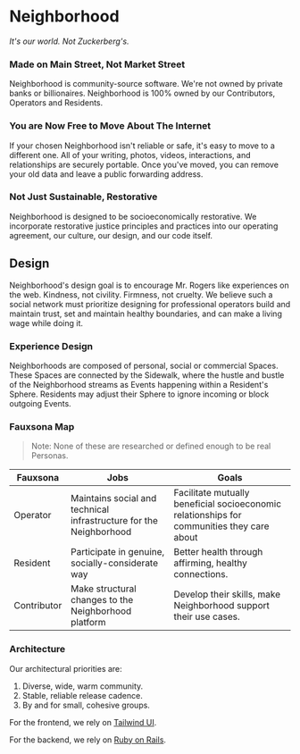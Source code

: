 # Neighborhood

_It's our world. Not Zuckerberg's._

### Made on Main Street, Not Market Street

Neighborhood is community-source software. We're not owned by private banks or
billionaires. Neighborhood is 100% owned by our Contributors, Operators and
Residents.

### You are Now Free to Move About The Internet

If your chosen Neighborhood isn't reliable or safe, it's easy to move to a
different one. All of your writing, photos, videos, interactions, and
relationships are securely portable. Once you've moved, you can remove your old
data and leave a public forwarding address.

### Not Just Sustainable, Restorative

Neighborhood is designed to be socioeconomically restorative. We incorporate
restorative justice principles and practices into our operating agreement, our
culture, our design, and our code itself.

## Design

Neighborhood's design goal is to encourage Mr. Rogers like experiences on the
web. Kindness, not civility. Firmness, not cruelty. We believe such a social
network must prioritize designing for professional operators build and maintain
trust, set and maintain healthy boundaries, and can make a living wage while
doing it.

### Experience Design

Neighborhoods are composed of personal, social or commercial Spaces. These
Spaces are connected by the Sidewalk, where the hustle and bustle of the
Neighborhood streams as Events happening within a Resident's Sphere. Residents
may adjust their Sphere to ignore incoming or block outgoing Events.

### Fauxsona Map

> Note: None of these are researched or defined enough to be real Personas.

| Fauxsona    | Jobs                                                              | Goals                                                                                      |
| ----------- | ----------------------------------------------------------------- | ------------------------------------------------------------------------------------------ |
| Operator    | Maintains social and technical infrastructure for the Neighborhood | Facilitate mutually beneficial socioeconomic relationships for communities they care about |
| Resident    | Participate in genuine, socially-considerate way                  | Better health through affirming, healthy connections.                                      |
| Contributor | Make structural changes to the Neighborhood platform              | Develop their skills, make Neighborhood support their use cases.                           |

### Architecture

Our architectural priorities are:

1. Diverse, wide, warm community.
2. Stable, reliable release cadence.
3. By and for small, cohesive groups.

For the frontend, we rely on [Tailwind UI][tailwind-ui].

For the backend, we rely on [Ruby on Rails][rails].

[tailwind-ui]: https://tailwindui.com/
[rails]: https://rubyonrails.org/
